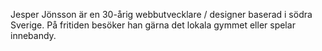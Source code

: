 Jesper Jönsson är en 30-årig webbutvecklare / designer baserad i södra Sverige. På fritiden besöker han gärna det lokala gymmet eller spelar innebandy.